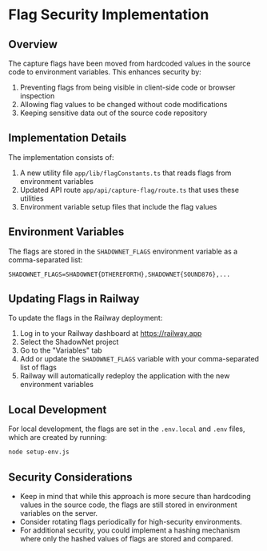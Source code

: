# Flag Security Implementation

## Overview

The capture flags have been moved from hardcoded values in the source code to environment variables. This enhances security by:

1. Preventing flags from being visible in client-side code or browser inspection
2. Allowing flag values to be changed without code modifications
3. Keeping sensitive data out of the source code repository

## Implementation Details

The implementation consists of:

1. A new utility file `app/lib/flagConstants.ts` that reads flags from environment variables
2. Updated API route `app/api/capture-flag/route.ts` that uses these utilities
3. Environment variable setup files that include the flag values

## Environment Variables

The flags are stored in the `SHADOWNET_FLAGS` environment variable as a comma-separated list:

```
SHADOWNET_FLAGS=SHADOWNET{DTHEREFORTH},SHADOWNET{SOUND876},...
```

## Updating Flags in Railway

To update the flags in the Railway deployment:

1. Log in to your Railway dashboard at https://railway.app
2. Select the ShadowNet project
3. Go to the "Variables" tab
4. Add or update the `SHADOWNET_FLAGS` variable with your comma-separated list of flags
5. Railway will automatically redeploy the application with the new environment variables

## Local Development

For local development, the flags are set in the `.env.local` and `.env` files, which are created by running:

```bash
node setup-env.js
```

## Security Considerations

- Keep in mind that while this approach is more secure than hardcoding values in the source code, the flags are still stored in environment variables on the server.
- Consider rotating flags periodically for high-security environments.
- For additional security, you could implement a hashing mechanism where only the hashed values of flags are stored and compared. 
